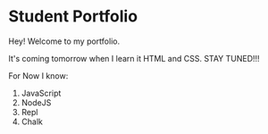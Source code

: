 # Student Portfolio 

Hey! Welcome to my portfolio. 

It's coming tomorrow when I learn it HTML and CSS.
STAY TUNED!!!


For Now I know:

1. JavaScript
1. NodeJS
1. Repl
1. Chalk
